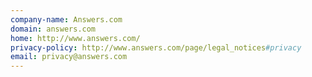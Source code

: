 ```yaml
---
company-name: Answers.com
domain: answers.com
home: http://www.answers.com/
privacy-policy: http://www.answers.com/page/legal_notices#privacy
email: privacy@answers.com
---
```




